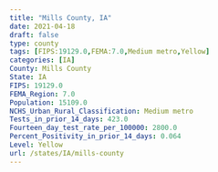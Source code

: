 ```yaml
---
title: "Mills County, IA"
date: 2021-04-18
draft: false
type: county
tags: [FIPS:19129.0,FEMA:7.0,Medium metro,Yellow]
categories: [IA]
County: Mills County
State: IA
FIPS: 19129.0
FEMA_Region: 7.0
Population: 15109.0
NCHS_Urban_Rural_Classification: Medium metro
Tests_in_prior_14_days: 423.0
Fourteen_day_test_rate_per_100000: 2800.0
Percent_Positivity_in_prior_14_days: 0.064
Level: Yellow
url: /states/IA/mills-county
---
```



